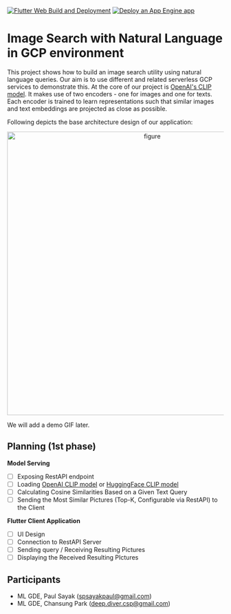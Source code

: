 [![Flutter Web Build and Deployment](https://github.com/deep-diver/image_search_with_natural_language/actions/workflows/main.yml/badge.svg)](https://github.com/deep-diver/image_search_with_natural_language/actions/workflows/main.yml) [![Deploy an App Engine app](https://github.com/deep-diver/image_search_with_natural_language/actions/workflows/deploy.yml/badge.svg)](https://github.com/deep-diver/image_search_with_natural_language/actions/workflows/deploy.yml)

# Image Search with Natural Language in GCP environment

This project shows how to build an image search utility using natural language queries. Our aim is to use different and related serverless GCP services to demonstrate this. At the core of our project is [OpenAI's CLIP model](https://openai.com/blog/clip/). It makes use of two encoders - one for images and one for texts. Each encoder is trained to learn representations such that similar images and text embeddings are projected as close as possible. 

Following depicts the base architecture design of our application:

<p align="center">
<img width="659" alt="figure" src="https://user-images.githubusercontent.com/26025527/122719991-e0ef0980-d2a9-11eb-9ab0-e5b99e6f99f8.png">
</p>

We will add a demo GIF later. 

## Planning (1st phase)

**Model Serving**
- [ ] Exposing RestAPI endpoint
- [ ] Loading [OpenAI CLIP model](https://github.com/openai/CLIP) or [HuggingFace CLIP model](https://huggingface.co/transformers/model_doc/clip.html)
- [ ] Calculating Cosine Similarities Based on a Given Text Query
- [ ] Sending the Most Similar Pictures (Top-K, Configurable via RestAPI) to the Client

**Flutter Client Application**
- [ ] UI Design
- [ ] Connection to RestAPI Server
- [ ] Sending query / Receiving Resulting Pictures
- [ ] Displaying the Received Resulting PIctures

## Participants

- ML GDE, Paul Sayak (spsayakpaul@gmail.com)
- ML GDE, Chansung Park (deep.diver.csp@gmail.com)

